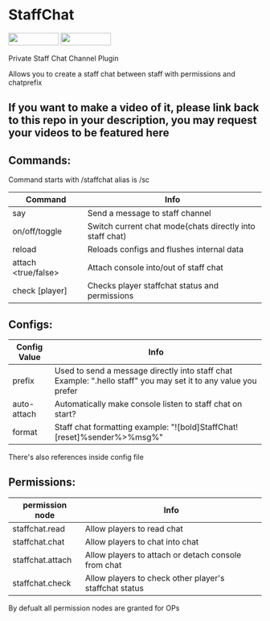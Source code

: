 # StaffChat
[<img src="https://img.shields.io/badge/Poggit-view-brightgreen.svg" width="100" height="25" />](https://poggit.pmmp.io/ci/ThunderDoesPlugins/StaffChat/StaffChat)
[<img src="https://img.shields.io/badge/Discord-join-697EC4.svg" width="100" height="25" />](https://discord.gg/uBghvNp)

Private Staff Chat Channel Plugin

Allows you to create a staff chat between staff with permissions and chatprefix

## If you want to make a video of it, please link back to this repo in your description, you may request your videos to be featured here

## Commands:

Command starts with /staffchat alias is /sc

| Command             | Info                                                     |
|---------------------|----------------------------------------------------------|
| say                 | Send a message to staff channel                          |
| on/off/toggle       | Switch current chat mode(chats directly into staff chat) |
| reload              | Reloads configs and flushes internal data                |
| attach <true/false> | Attach console into/out of staff chat                    |
| check [player]      | Checks player staffchat status and permissions           |

## Configs:

| Config Value | Info                                                                                                           |
|--------------|----------------------------------------------------------------------------------------------------------------|
| prefix       | Used to send a message directly into staff chat Example: ".hello staff" you may set it to any value you prefer |
| auto-attach  | Automatically make console listen to staff chat on start?                                                      |
| format       | Staff chat formatting example: "![bold]StaffChat![reset]%sender%>%msg%"                                        |

There's also references inside config file

## Permissions:

| permission node  | Info                                                   |
|------------------|--------------------------------------------------------|
| staffchat.read   | Allow players to read chat                             |
| staffchat.chat   | Allow players to chat into chat                        |
| staffchat.attach | Allow players to attach or detach console from chat    |
| staffchat.check  | Allow players to check other player's staffchat status |

By defualt all permission nodes are granted for OPs
